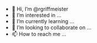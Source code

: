 - 👋 Hi, I’m @rgriffmeister
- 👀 I’m interested in ...
- 🌱 I’m currently learning ...
- 💞️ I’m looking to collaborate on ...
- 📫 How to reach me ...

<!---
rgriffmeister/rgriffmeister is a repository for my contributions to AI algorithms. I am particularly interresterd in the C5.0, Random Forest and ARIMA algorithms.
--->
